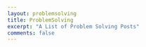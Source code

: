 ```yaml
---
layout: problemsolving
title: ProblemSolving
excerpt: "A List of Problem Solving Posts"
comments: false
---
```

